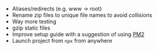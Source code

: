 - Aliases/redirects (e.g. www -> root)
- Rename zip files to unique file names to avoid collisions
- Way more testing
- gzip static files
- Improve setup guide with a suggestion of using [PM2](https://pm2.io/)
- Launch project from `npx` from anywhere
